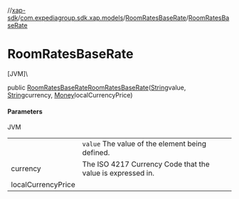 //[xap-sdk](../../../index.md)/[com.expediagroup.sdk.xap.models](../index.md)/[RoomRatesBaseRate](index.md)/[RoomRatesBaseRate](-room-rates-base-rate.md)

# RoomRatesBaseRate

[JVM]\

public [RoomRatesBaseRate](index.md)[RoomRatesBaseRate](-room-rates-base-rate.md)([String](https://docs.oracle.com/javase/8/docs/api/java/lang/String.html)value, [String](https://docs.oracle.com/javase/8/docs/api/java/lang/String.html)currency, [Money](../-money/index.md)localCurrencyPrice)

#### Parameters

JVM

| | |
|---|---|
|  | `value` The value of the element being defined. |
| currency | The ISO 4217 Currency Code that the value is expressed in. |
| localCurrencyPrice |
